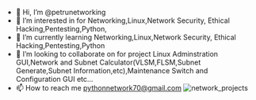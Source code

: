 - 👋 Hi, I’m @petrunetworking
- 👀 I’m interested in for Networking,Linux,Network Security, Ethical Hacking,Pentesting,Python,
- 🌱 I’m currently learning Networking,Linux,Network Security, Ethical Hacking,Pentesting,Python
- 💞️ I’m looking to collaborate on for project Linux Adminstration GUI,Network and Subnet Calculator(VLSM,FLSM,Subnet Generate,Subnet Information,etc),Maintenance Switch and Configuration GUI etc...
- 📫 How to reach me pythonnetwork70@gmail.com
![network_projects](https://user-images.githubusercontent.com/126423814/233876097-a579c4e4-923a-4f10-9b72-609351fadfbc.png)

<!---
petrunetworking/petrunetworking is a ✨ special ✨ repository because its `README.md` (this file) appears on your GitHub profile.
You can click the Preview link to take a look at your changes.
--->
